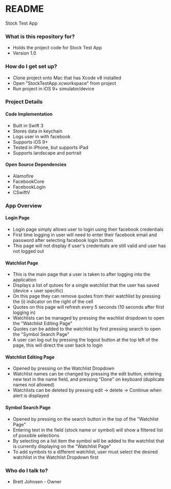 # README #

Stock Test App

### What is this repository for? ###

* Holds the project code for Stock Test App
* Version 1.0

### How do I get set up? ###

* Clone project onto Mac that has Xcode v8 installed
* Open "StockTestApp.xcworkspace" from project
* Run project in iOS 9+ simulator/device

### Project Details ###

#### Code Implementation ####
* Built in Swift 3
* Stores data in keychain
* Logs user in with facebook
* Supports iOS 9+
* Tested in iPhone, but supports iPad
* Supports landscape and portrait

#### Open Source Dependencies ####
* Alamofire
* FacebookCore
* FacebookLogin
* CSwiftV

### App Overview ###

#### Login Page ####
* Login page simply allows user to login using their facebook credentials
* First time logging in user will need to enter their facebook email and password after selecting facebook login button
* This page will not display if user's credentials are still valid and user has not logged out

#### Watchlist Page ####
* This is the main page that a user is taken to after logging into the application
* Displays a list of qutoes for a single watchlist that the user has saved (device + user specific)
* On this page they can remove quotes from their watchlist by pressing the (i) indicator on the right of the cell
* Quotes on this page will refresh every 5 seconds (10 seconds after first logging in)
* Watchlists can be managed by pressing the wachlist dropdown to open the "Watchlist Editing Page"
* Quotes can be added to the watchlist by first pressing search to open the "Symbol Search Page"
* A user can log out by pressing the logout button at the top left of the page, this will direct the user back to login

#### Watchlist Editing Page ####
* Opened by pressing on the Watchlist Dropdown
* Watchlist names can be changed by pressing the edit button, entering new text in the name field, and pressing "Done" on keyboard (duplicate names not allowed)
* Watchlists can be deleted by pressing edit -> delete -> Continue when alert is displayed

#### Symbol Search Page ####
* Opened by pressing on the search button in the top of the "Watchlist Page"
* Entering text in the field (stock name or symbol) will show a filtered list of possible selections
* By selecting on a list item the symbol will be added to the watchlist that is currently displaying on the "Watchlist Page"
* To add symbols to a different watchlist, user must select the desired watchlist in the Watchlist Dropdown first


### Who do I talk to? ###

* Brett Johnsen - Owner